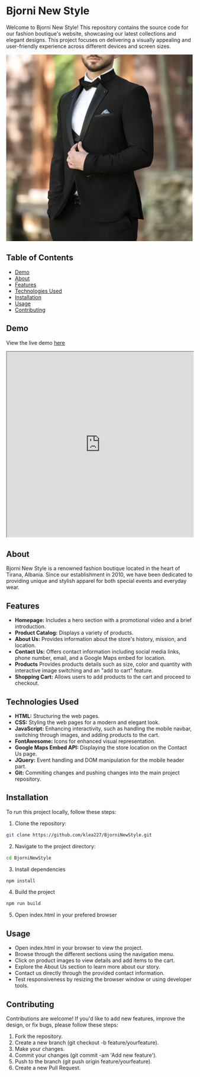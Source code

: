 # Bjorni New Style

Welcome to Bjorni New Style! This repository contains the source code for our fashion boutique's website, showcasing our latest collections and elegant designs. This project focuses on delivering a visually appealing and user-friendly experience across different devices and screen sizes.

![Bjorni New Style](prod1.jpg)

## Table of Contents
- [Demo](#demo)
- [About](#about)
- [Features](#features)
- [Technologies Used](#technologies-used)
- [Installation](#installation)
- [Usage](#usage)
- [Contributing](#contributing)

## Demo
View the live demo [here](#https://klea227.github.io/BjorniNewStyle/)
<iframe src="https://klea227.github.io/BjorniNewStyle/" style="width:100%; height:500px;"></iframe>

## About
Bjorni New Style is a renowned fashion boutique located in the heart of Tirana, Albania. Since our establishment in 2010, we have been dedicated to providing unique and stylish apparel for both special events and everyday wear.

## Features

- **Homepage:** Includes a hero section with a promotional video and a brief introduction.
- **Product Catalog:** Displays a variety of products.
- **About Us:** Provides information about the store's history, mission, and location.
- **Contact Us:** Offers contact information including social media links, phone number, email, and a Google Maps embed for location.
- **Products** Provides products details such as size, color and quantity with interactive image switching and an "add to cart" feature.
- **Shopping Cart:** Allows users to add products to the cart and proceed to checkout.
  
## Technologies Used
- **HTML:** Structuring the web pages.
- **CSS:** Styling the web pages for a modern and elegant look.
- **JavaScript:** Enhancing interactivity, such as handling the mobile navbar, switching through images, and adding products to the cart.
- **FontAwesome:** Icons for enhanced visual representation.
- **Google Maps Embed API:** Displaying the store location on the Contact Us page.
- **JQuery:** Event handling and DOM manipulation for the mobile header part.
- **Git:** Commiting changes and pushing changes into the main project repository.
  
## Installation

To run this project locally, follow these steps:

1. Clone the repository:
```bash
git clone https://github.com/klea227/BjorniNewStyle.git
```
2. Navigate to the project directory:
```bash
cd BjorniNewStyle
```
3. Install dependencies
```bash
npm install
```
4. Build the project
```bash
npm run build
```
5. Open index.html in your prefered browser

## Usage
- Open index.html in your browser to view the project.
- Browse through the different sections using the navigation menu.
- Click on product images to view details and add items to the cart.
- Explore the About Us section to learn more about our story.
- Contact us directly through the provided contact information.
- Test responsiveness by resizing the browser window or using developer tools.

## Contributing
Contributions are welcome! If you'd like to add new features, improve the design, or fix bugs, please follow these steps:

1. Fork the repository.
2. Create a new branch (git checkout -b feature/yourfeature).
3. Make your changes.
4. Commit your changes (git commit -am 'Add new feature').
5. Push to the branch (git push origin feature/yourfeature).
6. Create a new Pull Request.

